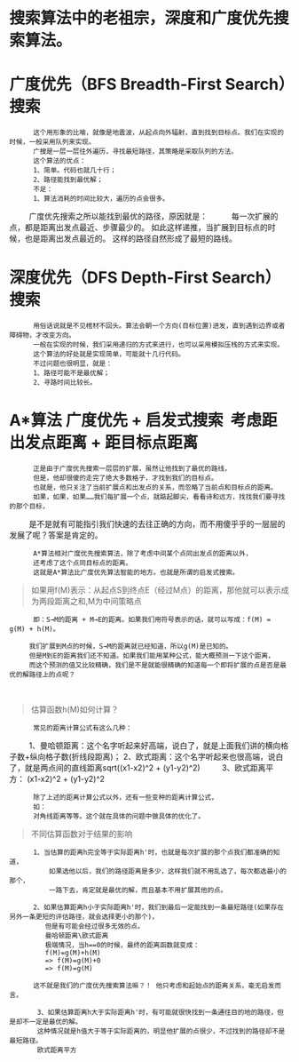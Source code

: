 # 搜索算法中的老祖宗，深度和广度优先搜索算法。
# 广度优先（BFS Breadth-First Search）搜索
          这个用形象的比喻，就像是地震波，从起点向外辐射，直到找到目标点。我们在实现的时候，一般采用队列来实现。
          广搜是一层一层往外遍历，寻找最短路径，其策略是采取队列的方法。
          这个算法的优点：
          1、简单。代码也就几十行；
          2、路径能找到最优解；
          不足：
          1、算法消耗的时间比较大，遍历的点会很多。
          
          广度优先搜索之所以能找到最优的路径，原因就是：
            每一次扩展的点，都是距离出发点最近、步骤最少的。
            如此这样递推，当扩展到目标点的时候，也是距离出发点最近的。
            这样的路径自然形成了最短的路线。
            


# 深度优先（DFS Depth-First Search）搜索
          用俗话说就是不见棺材不回头。算法会朝一个方向(目标位置)进发，直到遇到边界或者障碍物，才改变方向。
          一般在实现的时候，我们采用递归的方式来进行，也可以采用模拟压栈的方式来实现。
          这个算法的好处就是实现简单，可能就十几行代码。
          不过问题也很明显，就是：
          1、路径可能不是最优解；
          2、寻路时间比较长。

# A*算法  广度优先 + 启发式搜索  考虑距出发点距离 + 距目标点距离
          正是由于广度优先搜索一层层的扩展，虽然让他找到了最优的路线，
          但是，他却很傻的走完了绝大多数格子，才找到我们的目标点。
          也就是，他只关注了当前扩展点和出发点的关系，而忽略了当前点和目标点的距离。
          如果，如果，如果……我们每扩展一个点，就踮起脚尖，看看诗和远方，找找我们要寻找的那个目标，
          是不是就有可能指引我们快速的去往正确的方向，而不用傻乎乎的一层层的发展了呢？答案是肯定的。
          
          A*算法相对广度优先搜索算法，除了考虑中间某个点同出发点的距离以外，
          还考虑了这个点同目标点的距离。
          这就是A*算法比广度优先算法智能的地方。也就是所谓的启发式搜索。
 
> 如果用f(M)表示：从起点S到终点E（经过M点）的距离，那他就可以表示成为两段距离之和,M为中间策略点

          即：S→M的距离 + M→E的距离。如果我们用符号表示的话，就可以写成：f(M) = g(M) + h(M)。 
     
         我们扩展到M点的时候，S→M的距离就已经知道，所以g(M)是已知的。
         但是M到E的距离我们还不知道。如果我们能用某种公式，能大概预测一下这个距离，
         而这个预测的值又比较精确，我们是不是就能很精确的知道每一个即将扩展的点是否是最优的解路径上的点呢？ 
         
> 估算函数h(M)如何计算？

          常见的距离计算公式有这么几种：
          1、曼哈顿距离：这个名字听起来好高端，说白了，就是上面我们讲的横向格子数+纵向格子数(折线段距离)；
          2、欧式距离：这个名字听起来也很高端，说白了，就是两点间的直线距离sqrt((x1-x2)^2 + (y1-y2)^2)
          3、欧式距离平方： (x1-x2)^2 + (y1-y2)^2

          除了上述的距离计算公式以外，还有一些变种的距离计算公式，
          如：
          对角线距离等等。这个就在具体的问题中做具体的优化了。      

 > 不同估算函数对于结果的影响  
 
          1、当估算的距离h完全等于实际距离h'时，也就是每次扩展的那个点我们都准确的知道，
              如果选他以后，我们的路径距离是多少，这样我们就不用乱选了，每次都选最小的那个，
              一路下去，肯定就是最优的解，而且基本不用扩展其他的点。
              
          2、如果估算距离h小于实际距离h'时，我们到最后一定能找到一条最短路径(如果存在另外一条更短的评估路径，就会选择更小的那个)，
             但是有可能会经过很多无效的点。
             曼哈顿距离\欧式距离
             极端情况，当h==0的时候，最终的距离函数就变成：
             f(M)=g(M)+h(M)
             => f(M)=g(M)+0
             => f(M)=g(M)
             
          这不就是我们的广度优先搜索算法嘛？！ 他只考虑和起始点的距离关系，毫无启发而言。 
 
           3、如果估算距离h大于实际距离h'时，有可能就很快找到一条通往目的地的路径，但是却不一定是最优的解。
           这种情况就是h值大于等于实际距离的，明显他扩展的点很少，不过找到的路径却不是最短路径。
           欧式距离平方
           
           
           
           
         
         
          
          
          
          
